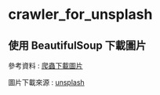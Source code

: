 # crawler_for_unsplash

## 使用 BeautifulSoup 下載圖片

參考資料 : [爬蟲下載圖片](https://github.com/mikeku1116/python-image-downloader "游標顯示")

圖片下載來源 : [unsplash](https://unsplash.com/ "游標顯示")


